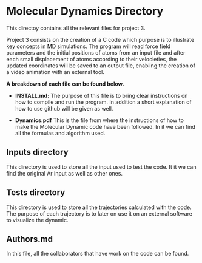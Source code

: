 # Molecular Dynamics Directory

This directoy contains all the relevant files for project 3.

Project 3 consists on the creation of a C code which purpose is to illustrate key concepts in MD simulations. The program will read force field parameters and the initial positions of atoms from an input file and after each small displacement of atoms according to their velocieties, the updated coordinates will be saved to an output file, enabling the creation of a video animation with an external tool.

**A breakdown of each file can be found below.**

- **INSTALL.md:** The purpose of this file is to bring clear instructions on how to compile and run the program. In addition a short explanation of how to use github will be given as well.

- **Dynamics.pdf** This is the file from where the instructions of how to make the Molecular Dynamic code have been followed. In it we can find all the formulas and algorithm used.

## Inputs directory
This directory is used to store all the input used to test the code. It it we can find the original Ar input as well as other ones.

## Tests directory
This directory is used to store all the trajectories calculated with the code. The purpose of each trajectory is to later on use it on an external software to visualize the dynamic.

## Authors.md
In this file, all the collaborators that have work on the code can be found.

